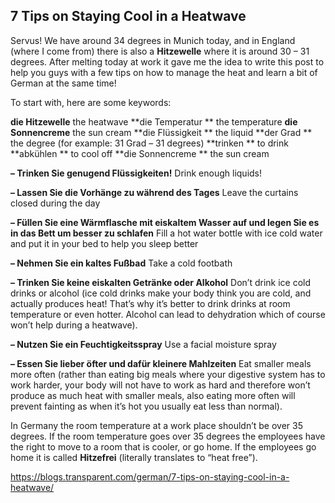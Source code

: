 ## 7 Tips on Staying Cool in a Heatwave

Servus! We have around 34 degrees in Munich today, and in England (where I come from) there is also a **Hitzewelle** where it is around 30 – 31 degrees. After melting today at work it gave me the idea to write this post to help you guys with a few tips on how to manage the heat and learn a bit of German at the same time!



To start with, here are some keywords:

**die Hitzewelle**                                              the heatwave
**die Temperatur  **                                          the temperature
**die Sonnencreme**                                         the sun cream
**die Flüssigkeit  **                                             the liquid
**der Grad  **                                        the degree (for example: 31 Grad – 31 degrees)
**trinken  **                                                         to drink
**abkühlen **                                                      to cool off
**die Sonnencreme                                       ** the sun cream

 

**– Trinken Sie genugend Flüssigkeiten!**
Drink enough liquids!

**– Lassen Sie die Vorhänge zu während des Tages**
Leave the curtains closed during the day

**– Füllen Sie eine Wärmflasche mit eiskaltem Wasser auf und legen Sie es in das Bett um besser zu schlafen**
Fill a hot water bottle with ice cold water and put it in your bed to help you sleep better

**– Nehmen Sie ein kaltes Fußbad**
Take a cold footbath

**– Trinken Sie keine eiskalten Getränke oder Alkohol**
Don’t drink ice cold drinks or alcohol (ice cold drinks make your body think you are cold, and actually produces heat! That’s why it’s better to drink drinks at room temperature or even hotter. Alcohol can lead to dehydration which of course won’t help during a heatwave).

**– Nutzen Sie ein Feuchtigkeitsspray**
Use a facial moisture spray

**– Essen Sie lieber öfter und dafür kleinere Mahlzeiten**
Eat smaller meals more often (rather than eating big meals where your digestive system has to work harder, your body will not have to work as hard and therefore won’t produce as much heat with smaller meals, also eating more often will prevent fainting as when it’s hot you usually eat less than normal).

In Germany the room temperature at a work place shouldn’t be over 35 degrees. If the room temperature goes over 35 degrees the employees have the right to move to a room that is cooler, or go home. If the employees go home it is called **Hitzefrei** (literally translates to “heat free”).



https://blogs.transparent.com/german/7-tips-on-staying-cool-in-a-heatwave/